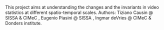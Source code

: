 This project aims at understanding the changes and the invariants in video statistics at different spatio-temporal scales.
Authors: Tiziano Causin @ SISSA & CIMeC , Eugenio Piasini @ SISSA , Ingmar deVries @ CIMeC & Donders institute. 
